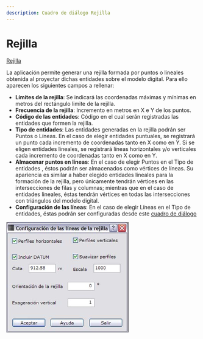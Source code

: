 ```yaml
---
description: Cuadro de diálogo Rejilla
---
```


# Rejilla

[Rejilla](../../como.../como-rejilla.md)

La aplicación permite generar una rejilla formada por puntos o lineales obtenida al proyectar dichas entidades sobre el modelo digital. Para ello aparecen los siguientes campos a rellenar:

* **Límites de la rejilla**: Se indicará las coordenadas máximas y mínimas en metros del rectángulo limite de la rejilla.
* **Frecuencia de la rejilla**: Incremento en metros en X e Y de los puntos.
* **Código de las entidades**: Código en el cual serán registradas las entidades que formen la rejilla.
* **Tipo de entidades**: Las entidades generadas en la rejilla podrán ser Puntos o Líneas. En el caso de elegir entidades puntuales, se registrará un punto cada incremento de coordenadas tanto en X como en Y. Si se eligen entidades lineales, se registrará líneas horizontales y/o verticales cada incremento de coordenadas tanto en X como en Y.
* **Almacenar puntos en líneas**: En el caso de elegir Puntos en el Tipo de entidades , éstos podrán ser almacenados como vértices de líneas. Su apariencia es similar a haber elegido entidades lineales para la formación de la rejilla, pero únicamente tendrán vértices en las intersecciones de filas y columnas; mientras que en el caso de entidades lineales, éstas tendrán vértices en todas las intersecciones con triángulos del modelo digital.
* **Configuración de las líneas**: En el caso de elegir Líneas en el Tipo de entidades, éstas podrán ser configuradas desde este [cuadro de diálogo](configuracion-de-las-lineas-de-la-rejilla.md)

![](../../../.gitbook/assets/dialogo-configuracion-rejilla.jpg)


